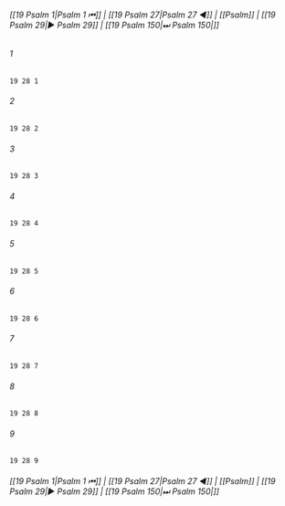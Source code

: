 
###### [[19 Psalm 1|Psalm 1 ⏮]] | [[19 Psalm 27|Psalm 27 ◀]] | [[Psalm]] | [[19 Psalm 29|▶ Psalm 29]] | [[19 Psalm 150|⏭ Psalm 150|]]

###### 1
``` verse
19 28 1 
```
###### 2
``` verse
19 28 2 
```
###### 3
``` verse
19 28 3 
```
###### 4
``` verse
19 28 4 
```
###### 5
``` verse
19 28 5 
```
###### 6
``` verse
19 28 6 
```
###### 7
``` verse
19 28 7 
```
###### 8
``` verse
19 28 8 
```
###### 9
``` verse
19 28 9 
```

###### [[19 Psalm 1|Psalm 1 ⏮]] | [[19 Psalm 27|Psalm 27 ◀]] | [[Psalm]] | [[19 Psalm 29|▶ Psalm 29]] | [[19 Psalm 150|⏭ Psalm 150|]]

